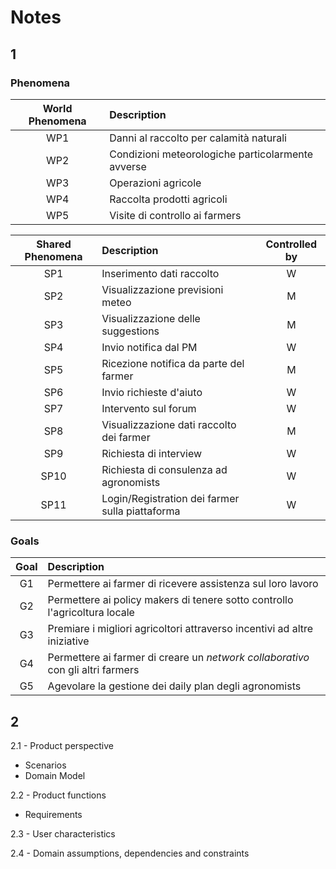 # Notes

## 1

### Phenomena
| World Phenomena | Description | 
|:----------------------:|:------------------------------------|
| WP1 | Danni al raccolto per calamità naturali |  
| WP2 | Condizioni meteorologiche particolarmente avverse |  
| WP3 | Operazioni agricole  |  
| WP4 | Raccolta prodotti agricoli |  
| WP5 | Visite di controllo ai farmers |  

| Shared Phenomena | Description | Controlled by
|:----------------------:|:------------------------------------|:----:|
| SP1 | Inserimento dati raccolto | W |
| SP2 | Visualizzazione previsioni meteo | M |
| SP3 | Visualizzazione delle suggestions | M |
| SP4 | Invio notifica dal PM | W |
| SP5 | Ricezione notifica da parte del farmer | M |
| SP6 | Invio richieste d'aiuto | W |
| SP7 | Intervento sul forum | W |
| SP8 | Visualizzazione dati raccolto dei farmer | M |
| SP9 | Richiesta di interview | W |
| SP10 | Richiesta di consulenza ad agronomists | W |
| SP11 | Login/Registration dei farmer sulla piattaforma | W |

### Goals
| Goal | Description | 
|:----------------------:|:------------------------------------|
| G1 | Permettere ai farmer di ricevere assistenza sul loro lavoro |  
| G2 | Permettere ai policy makers di tenere sotto controllo l'agricoltura locale |  
| G3 | Premiare i migliori agricoltori attraverso incentivi ad altre iniziative|  
| G4 | Permettere ai farmer di creare un *network collaborativo* con gli altri farmers |  
| G5 | Agevolare la gestione dei daily plan degli agronomists |  
 
## 2

2.1 - Product perspective
- Scenarios
- Domain Model

2.2 - Product functions
- Requirements

2.3 - User characteristics

2.4 - Domain assumptions, dependencies and constraints